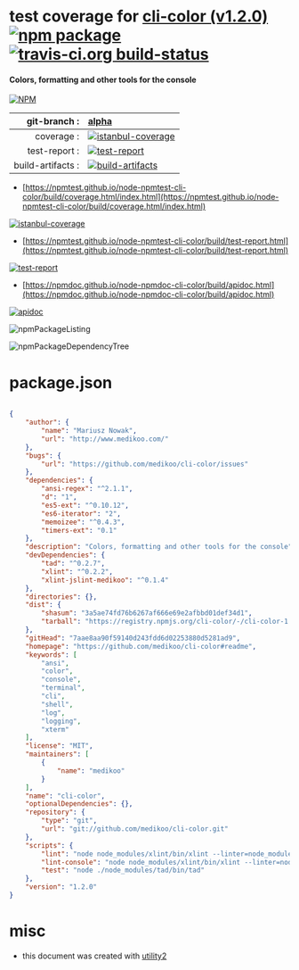 # test coverage for  [cli-color (v1.2.0)](https://github.com/medikoo/cli-color#readme)  [![npm package](https://img.shields.io/npm/v/npmtest-cli-color.svg?style=flat-square)](https://www.npmjs.org/package/npmtest-cli-color) [![travis-ci.org build-status](https://api.travis-ci.org/npmtest/node-npmtest-cli-color.svg)](https://travis-ci.org/npmtest/node-npmtest-cli-color)
#### Colors, formatting and other tools for the console

[![NPM](https://nodei.co/npm/cli-color.png?downloads=true&downloadRank=true&stars=true)](https://www.npmjs.com/package/cli-color)

| git-branch : | [alpha](https://github.com/npmtest/node-npmtest-cli-color/tree/alpha)|
|--:|:--|
| coverage : | [![istanbul-coverage](https://npmtest.github.io/node-npmtest-cli-color/build/coverage.badge.svg)](https://npmtest.github.io/node-npmtest-cli-color/build/coverage.html/index.html)|
| test-report : | [![test-report](https://npmtest.github.io/node-npmtest-cli-color/build/test-report.badge.svg)](https://npmtest.github.io/node-npmtest-cli-color/build/test-report.html)|
| build-artifacts : | [![build-artifacts](https://npmtest.github.io/node-npmtest-cli-color/glyphicons_144_folder_open.png)](https://github.com/npmtest/node-npmtest-cli-color/tree/gh-pages/build)|

- [https://npmtest.github.io/node-npmtest-cli-color/build/coverage.html/index.html](https://npmtest.github.io/node-npmtest-cli-color/build/coverage.html/index.html)

[![istanbul-coverage](https://npmtest.github.io/node-npmtest-cli-color/build/screenCapture.buildCi.browser.%252Ftmp%252Fbuild%252Fcoverage.lib.html.png)](https://npmtest.github.io/node-npmtest-cli-color/build/coverage.html/index.html)

- [https://npmtest.github.io/node-npmtest-cli-color/build/test-report.html](https://npmtest.github.io/node-npmtest-cli-color/build/test-report.html)

[![test-report](https://npmtest.github.io/node-npmtest-cli-color/build/screenCapture.buildCi.browser.%252Ftmp%252Fbuild%252Ftest-report.html.png)](https://npmtest.github.io/node-npmtest-cli-color/build/test-report.html)

- [https://npmdoc.github.io/node-npmdoc-cli-color/build/apidoc.html](https://npmdoc.github.io/node-npmdoc-cli-color/build/apidoc.html)

[![apidoc](https://npmdoc.github.io/node-npmdoc-cli-color/build/screenCapture.buildCi.browser.%252Ftmp%252Fbuild%252Fapidoc.html.png)](https://npmdoc.github.io/node-npmdoc-cli-color/build/apidoc.html)

![npmPackageListing](https://npmtest.github.io/node-npmtest-cli-color/build/screenCapture.npmPackageListing.svg)

![npmPackageDependencyTree](https://npmtest.github.io/node-npmtest-cli-color/build/screenCapture.npmPackageDependencyTree.svg)



# package.json

```json

{
    "author": {
        "name": "Mariusz Nowak",
        "url": "http://www.medikoo.com/"
    },
    "bugs": {
        "url": "https://github.com/medikoo/cli-color/issues"
    },
    "dependencies": {
        "ansi-regex": "^2.1.1",
        "d": "1",
        "es5-ext": "^0.10.12",
        "es6-iterator": "2",
        "memoizee": "^0.4.3",
        "timers-ext": "0.1"
    },
    "description": "Colors, formatting and other tools for the console",
    "devDependencies": {
        "tad": "^0.2.7",
        "xlint": "^0.2.2",
        "xlint-jslint-medikoo": "^0.1.4"
    },
    "directories": {},
    "dist": {
        "shasum": "3a5ae74fd76b6267af666e69e2afbbd01def34d1",
        "tarball": "https://registry.npmjs.org/cli-color/-/cli-color-1.2.0.tgz"
    },
    "gitHead": "7aae8aa90f59140d243fdd6d02253880d5281ad9",
    "homepage": "https://github.com/medikoo/cli-color#readme",
    "keywords": [
        "ansi",
        "color",
        "console",
        "terminal",
        "cli",
        "shell",
        "log",
        "logging",
        "xterm"
    ],
    "license": "MIT",
    "maintainers": [
        {
            "name": "medikoo"
        }
    ],
    "name": "cli-color",
    "optionalDependencies": {},
    "repository": {
        "type": "git",
        "url": "git://github.com/medikoo/cli-color.git"
    },
    "scripts": {
        "lint": "node node_modules/xlint/bin/xlint --linter=node_modules/xlint-jslint-medikoo/index.js --no-cache --no-stream",
        "lint-console": "node node_modules/xlint/bin/xlint --linter=node_modules/xlint-jslint-medikoo/index.js --watch",
        "test": "node ./node_modules/tad/bin/tad"
    },
    "version": "1.2.0"
}
```



# misc
- this document was created with [utility2](https://github.com/kaizhu256/node-utility2)
